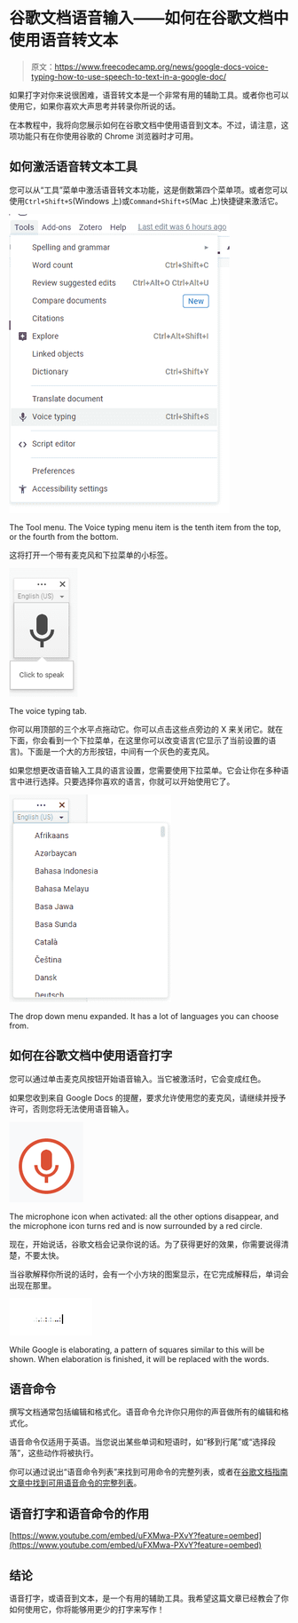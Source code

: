 # 谷歌文档语音输入——如何在谷歌文档中使用语音转文本

> 原文：<https://www.freecodecamp.org/news/google-docs-voice-typing-how-to-use-speech-to-text-in-a-google-doc/>

如果打字对你来说很困难，语音转文本是一个非常有用的辅助工具。或者你也可以使用它，如果你喜欢大声思考并转录你所说的话。

在本教程中，我将向您展示如何在谷歌文档中使用语音到文本。不过，请注意，这项功能只有在你使用谷歌的 Chrome 浏览器时才可用。

## 如何激活语音转文本工具

您可以从“工具”菜单中激活语音转文本功能，这是倒数第四个菜单项。或者您可以使用`Ctrl+Shift+S`(Windows 上)或`Command+Shift+S`(Mac 上)快捷键来激活它。

![image-101](img/e24e9876d5003f296f9a5a8542e1977b.png)

The Tool menu. The Voice typing menu item is the tenth item from the top, or the fourth from the bottom.

这将打开一个带有麦克风和下拉菜单的小标签。

![image-102](img/5b82974f181cb3dfe4bb19000f5bcde2.png)

The voice typing tab. 

你可以用顶部的三个水平点拖动它。你可以点击这些点旁边的 X 来关闭它。就在下面，你会看到一个下拉菜单，在这里你可以改变语言(它显示了当前设置的语言)。下面是一个大的方形按钮，中间有一个灰色的麦克风。

如果您想更改语音输入工具的语言设置，您需要使用下拉菜单。它会让你在多种语言中进行选择。只要选择你喜欢的语言，你就可以开始使用它了。

![image-105](img/71d3b13f237b8e6ed96a8bc4badffdcd.png)

The drop down menu expanded. It has a lot of languages you can choose from.

## 如何在谷歌文档中使用语音打字

您可以通过单击麦克风按钮开始语音输入。当它被激活时，它会变成红色。

如果您收到来自 Google Docs 的提醒，要求允许使用您的麦克风，请继续并授予许可，否则您将无法使用语音输入。

![image-104](img/522a127e9a03856a00ed4bf746b6a7cb.png)

The microphone icon when activated: all the other options disappear, and the microphone icon turns red and is now surrounded by a red circle.

现在，开始说话，谷歌文档会记录你说的话。为了获得更好的效果，你需要说得清楚，不要太快。

当谷歌解释你所说的话时，会有一个小方块的图案显示，在它完成解释后，单词会出现在那里。

![image-106](img/81415a5656e48e8d3fdf416f7e8a258d.png)

While Google is elaborating, a pattern of squares similar to this will be shown. When elaboration is finished, it will be replaced with the words.

## 语音命令

撰写文档通常包括编辑和格式化。语音命令允许你只用你的声音做所有的编辑和格式化。

语音命令仅适用于英语。当您说出某些单词和短语时，如“移到行尾”或“选择段落”，这些动作将被执行。

你可以通过说出“语音命令列表”来找到可用命令的完整列表，或者在[谷歌文档指南文章中找到可用语音命令的完整列表](https://support.google.com/docs/answer/4492226)。

## 语音打字和语音命令的作用

[https://www.youtube.com/embed/uFXMwa-PXvY?feature=oembed](https://www.youtube.com/embed/uFXMwa-PXvY?feature=oembed)

## 结论

语音打字，或语音到文本，是一个有用的辅助工具。我希望这篇文章已经教会了你如何使用它，你将能够用更少的打字来写作！